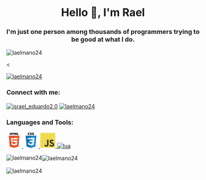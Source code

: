 <h1 align="center">Hello 👋, I'm Rael</h1>
<h3 align="center">I'm just one person among thousands of programmers trying to be good at what I do.</h3>

<p align="left"> <img src="https://komarev.com/ghpvc/?username=laelmano24&label=Profile%20views&color=0e75b6&style=flat" alt="laelmano24" /> </p> <

<p align="left"> <a href="https://github.com/ryo-ma/github-profile-trophy"><img src="https://github-profile-trophy.vercel.app/?username=laelmano24" alt="laelmano24" /></a> </p>

<h3 align="left">Connect with me:</h3>
<p align="left">
<a href="https://instagram.com/israel_eduardo2.0" target="blank"><img align="center" src="https://raw.githubusercontent.com/rahuldkjain/github-profile-readme-generator/master/src/images/icons/Social/instagram.svg" alt="israel_eduardo2.0" height="30" width="40" /></a>
<a href="https://youtube.com/@laelmano24?si=4LwnhK9LeGWz635-" target="blank"><img align="center" src="https://raw.githubusercontent.com/rahuldkjain/github-profile-readme-generator/master/src/images/icons/Social/youtube.svg" alt="laelmano24" height="30" width="40" /></a>
</p>

<h3 align="left">Languages and Tools:</h3>
<p align="left"> 
<a href="https://www.w3.org/html/" target="_blank" rel="noreferrer"> <img src="https://raw.githubusercontent.com/devicons/devicon/master/icons/html5/html5-original-wordmark.svg" alt="html5" width="40" height="40"/> </a>
<a href="https://www.w3schools.com/css/" target="_blank" rel="noreferrer"> <img src="https://raw.githubusercontent.com/devicons/devicon/master/icons/css3/css3-original-wordmark.svg" alt="css3" width="40" height="40"/> </a><a href="https://developer.mozilla.org/en-US/docs/Web/JavaScript" target="_blank" rel="noreferrer"> <img src="https://raw.githubusercontent.com/devicons/devicon/master/icons/javascript/javascript-original.svg" alt="javascript" width="40" height="40"/> </a> 
<a href="https://www.lua.org/" target="_blank" rel="noreferrer"> <img src="https://upload.wikimedia.org/wikipedia/commons/thumb/c/cf/Lua-Logo.svg/2048px-Lua-Logo.svg.png" alt="lua" width="40" height="40"/> </a>
</p>

<p><img align="left" src="https://github-readme-stats.vercel.app/api/top-langs?username=laelmano24&show_icons=true&locale=en&layout=compact" alt="laelmano24" /></p>

<p> <img align="center" src="https://github-readme-stats.vercel.app/api?username=laelmano24&show_icons=true&locale=en" alt="laelmano24" /></p>

<p><img align="center" src="https://github-readme-streak-stats.herokuapp.com/?user=laelmano24&" alt="laelmano24" /></p>
